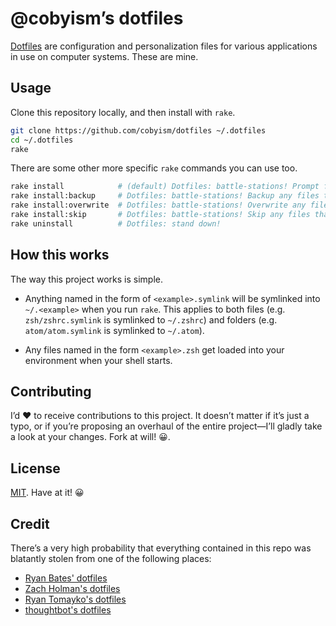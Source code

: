 # @cobyism’s dotfiles

[Dotfiles](http://dotfiles.github.io/) are configuration and personalization files for various applications in use on computer systems. These are mine.

## Usage

Clone this repository locally, and then install with `rake`.

```sh
git clone https://github.com/cobyism/dotfiles ~/.dotfiles
cd ~/.dotfiles
rake
```

There are some other more specific `rake` commands you can use too.

```sh
rake install            # (default) Dotfiles: battle-stations! Prompt for orders if any already exist
rake install:backup     # Dotfiles: battle-stations! Backup any files that are already in place
rake install:overwrite  # Dotfiles: battle-stations! Overwrite any files that are already in place
rake install:skip       # Dotfiles: battle-stations! Skip any files that are already in place
rake uninstall          # Dotfiles: stand down!
```

## How this works

The way this project works is simple.

- Anything named in the form of `<example>.symlink` will be symlinked into `~/.<example>` when you run `rake`. This applies to both files (e.g. `zsh/zshrc.symlink` is symlinked to `~/.zshrc`) and folders (e.g. `atom/atom.symlink` is symlinked to `~/.atom`).

- Any files named in the form `<example>.zsh` get loaded into your environment when your shell starts.

## Contributing

I’d :heart: to receive contributions to this project. It doesn’t matter if it’s just a typo, or if you’re proposing an overhaul of the entire project—I’ll gladly take a look at your changes. Fork at will! :grinning:.

## License

[MIT](./LICENSE). Have at it! :grinning:

## Credit

There’s a very high probability that everything contained in this repo was
blatantly stolen from one of the following places:

- [Ryan Bates' dotfiles](https://github.com/ryanb/dotfiles)
- [Zach Holman's dotfiles](https://github.com/holman/dotfiles)
- [Ryan Tomayko's dotfiles](https://github.com/rtomayko/dotfiles)
- [thoughtbot's dotfiles](https://github.com/thoughtbot/dotfiles)
